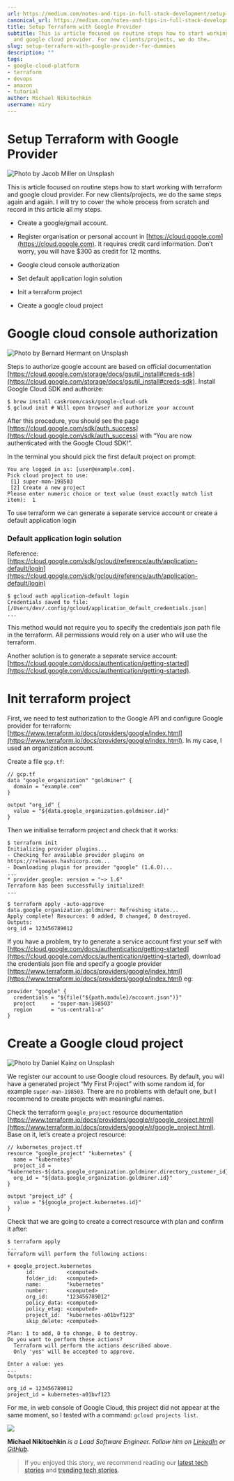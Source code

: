 ```yaml
---
url: https://medium.com/notes-and-tips-in-full-stack-development/setup-terraform-with-google-provider-for-dummies-7da1e302ca85
canonical_url: https://medium.com/notes-and-tips-in-full-stack-development/setup-terraform-with-google-provider-for-dummies-7da1e302ca85
title: Setup Terraform with Google Provider
subtitle: This is article focused on routine steps how to start working with terraform
  and google cloud provider. For new clients/projects, we do the…
slug: setup-terraform-with-google-provider-for-dummies
description: ""
tags:
- google-cloud-platform
- terraform
- devops
- amazon
- tutorial
author: Michael Nikitochkin
username: miry
---
```


# Setup Terraform with Google Provider

![Photo by Jacob Miller on Unsplash](/assets/2018-02-26-setup-terraform-with-google-provider-for-dummies-1_XlcDf2s9-GCmqgi6WCw33Q.jpeg)

This is article focused on routine steps how to start working with terraform and google cloud provider. For new clients/projects, we do the same steps again and again. I will try to cover the whole process from scratch and record in this article all my steps.

* Create a google/gmail account.

* Register organisation or personal account in [https://cloud.google.com](https://cloud.google.com). It requires credit card information. Don’t worry, you will have $300 as credit for 12 months.

* Google cloud console authorization

* Set default application login solution

* Init a terraform project

* Create a google cloud project

# Google cloud console authorization

![Photo by Bernard Hermant on Unsplash](/assets/2018-02-26-setup-terraform-with-google-provider-for-dummies-1_i6D3J1KqW9DvczLGKhoZvw.jpeg)

Steps to authorize google account are based on official documentation [https://cloud.google.com/storage/docs/gsutil_install#creds-sdk](https://cloud.google.com/storage/docs/gsutil_install#creds-sdk). Install Google Cloud SDK and authorize:

```
$ brew install caskroom/cask/google-cloud-sdk
$ gcloud init # Will open browser and authorize your account
```

After this procedure, you should see the page [https://cloud.google.com/sdk/auth_success](https://cloud.google.com/sdk/auth_success) with “You are now authenticated with the Google Cloud SDK!”.

In the terminal you should pick the first default project on prompt:

```
You are logged in as: [user@example.com].
Pick cloud project to use: 
 [1] super-man-198503
 [2] Create a new project
Please enter numeric choice or text value (must exactly match list 
item):  1
```

To use terraform we can generate a separate service account or create a default application login

### Default application login solution

Reference: [https://cloud.google.com/sdk/gcloud/reference/auth/application-default/login](https://cloud.google.com/sdk/gcloud/reference/auth/application-default/login)

```
$ gcloud auth application-default login
Credentials saved to file: [/Users/dev/.config/gcloud/application_default_credentials.json]
...
```

This method would not require you to specify the credentials json path file in the terraform. All permissions would rely on a user who will use the terraform.

Another solution is to generate a separate service account: [https://cloud.google.com/docs/authentication/getting-started](https://cloud.google.com/docs/authentication/getting-started).

# Init terraform project

First, we need to test authorization to the Google API and configure Google provider for terraform: [https://www.terraform.io/docs/providers/google/index.html](https://www.terraform.io/docs/providers/google/index.html). In my case, I used an organization account.

Create a file `gcp.tf`:

```
// gcp.tf
data "google_organization" "goldminer" {
  domain = "example.com"
}
```

```
output "org_id" {
  value = "${data.google_organization.goldminer.id}"
}
```

Then we initialise terraform project and check that it works:

```
$ terraform init
Initializing provider plugins...
- Checking for available provider plugins on https://releases.hashicorp.com...
- Downloading plugin for provider "google" (1.6.0)...
...
* provider.google: version = "~> 1.6"
Terraform has been successfully initialized!
...
```

```
$ terraform apply -auto-approve
data.google_organization.goldminer: Refreshing state...
Apply complete! Resources: 0 added, 0 changed, 0 destroyed.
Outputs:
org_id = 123456789012
```

If you have a problem, try to generate a service account first your self with [https://cloud.google.com/docs/authentication/getting-started](https://cloud.google.com/docs/authentication/getting-started), download the credentials json file and specify a google provider [https://www.terraform.io/docs/providers/google/index.html](https://www.terraform.io/docs/providers/google/index.html) eg:

```
provider "google" {
  credentials = "${file("${path.module}/account.json")}"
  project     = "super-man-198503"
  region      = "us-central1-a"
}
```

# Create a Google cloud project

![Photo by Daniel Kainz on Unsplash](/assets/2018-02-26-setup-terraform-with-google-provider-for-dummies-1_LLYShBDnB-TsnVakB7BqzQ.jpeg)

We register our account to use Google cloud resources. By default, you will have a generated project “My First Project” with some random id, for example `super-man-198503`. There are no problems with default one, but I recommend to create projects with meaningful names.

Check the terraform `google_project` resource documentation [https://www.terraform.io/docs/providers/google/r/google_project.html](https://www.terraform.io/docs/providers/google/r/google_project.html). Base on it, let’s create a project resource:

```
// kubernetes_project.tf
resource "google_project" "kubernetes" {
  name = "kubernetes"
  project_id = "kubernetes-${data.google_organization.goldminer.directory_customer_id}"
  org_id = "${data.google_organization.goldminer.id}"
}
```

```
output "project_id" {
  value = "${google_project.kubernetes.id}"
}
```

Check that we are going to create a correct resource with plan and confirm it after:

```
$ terraform apply
...
Terraform will perform the following actions:
```

```
+ google_project.kubernetes
      id:          <computed>
      folder_id:   <computed>
      name:        "kubernetes"
      number:      <computed>
      org_id:      "123456789012"
      policy_data: <computed>
      policy_etag: <computed>
      project_id:  "kubernetes-a01bvf123"
      skip_delete: <computed>
```

```
Plan: 1 to add, 0 to change, 0 to destroy.
Do you want to perform these actions?
  Terraform will perform the actions described above.
  Only 'yes' will be accepted to approve.
```

```
Enter a value: yes
...
Outputs:
```

```
org_id = 123456789012
project_id = kubernetes-a01bvf123
```

For me, in web console of Google Cloud, this project did not appear at the same moment, so I tested with a command: `gcloud projects list`.

![](/assets/2018-02-26-setup-terraform-with-google-provider-for-dummies-1_191jZ4P6L-uGpX-7Fs1zGg.png)

**Michael Nikitochkin** *is a Lead Software Engineer. Follow him on [LinkedIn](https://www.linkedin.com/in/michaelnikitochkin/) or [GitHub](https://github.com/miry).*

> If you enjoyed this story, we recommend reading our [latest tech stories](https://jtway.co/latest) and [trending tech stories](https://jtway.co/trending).


